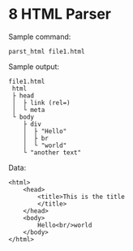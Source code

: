 # 8 HTML Parser

Sample command:

    parst_html file1.html

Sample output:

    file1.html
     html
     ├ head
     │  ├ link (rel=)
     │  └ meta
     └ body
        ├ div
        │  ├ "Hello"
        │  ├ br
        │  └ "world"
        └ "another text"

Data:

    <html>
        <head>
            <title>This is the title
            </title>
        </head>
        <body>
            Hello<br/>world
        </body>
    </html>
